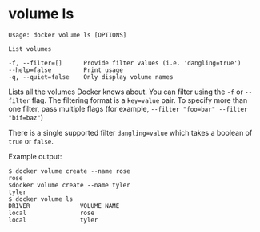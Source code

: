 <!--[metadata]>
+++
title = "volume ls"
description = "The volume ls command description and usage"
keywords = ["volume, list"]
[menu.main]
parent = "smn_cli"
+++
<![end-metadata]-->

# volume ls

    Usage: docker volume ls [OPTIONS]

    List volumes

    -f, --filter=[]      Provide filter values (i.e. 'dangling=true')
    --help=false         Print usage
    -q, --quiet=false    Only display volume names

Lists all the volumes Docker knows about. You can filter using the `-f` or `--filter` flag. The filtering format is a `key=value` pair. To specify more than one filter,  pass multiple flags (for example,  `--filter "foo=bar" --filter "bif=baz"`)

There is a single supported filter `dangling=value` which takes a boolean of `true` or `false`.

Example output:

    $ docker volume create --name rose
    rose
    $docker volume create --name tyler
    tyler
    $ docker volume ls
    DRIVER              VOLUME NAME
    local               rose
    local               tyler
